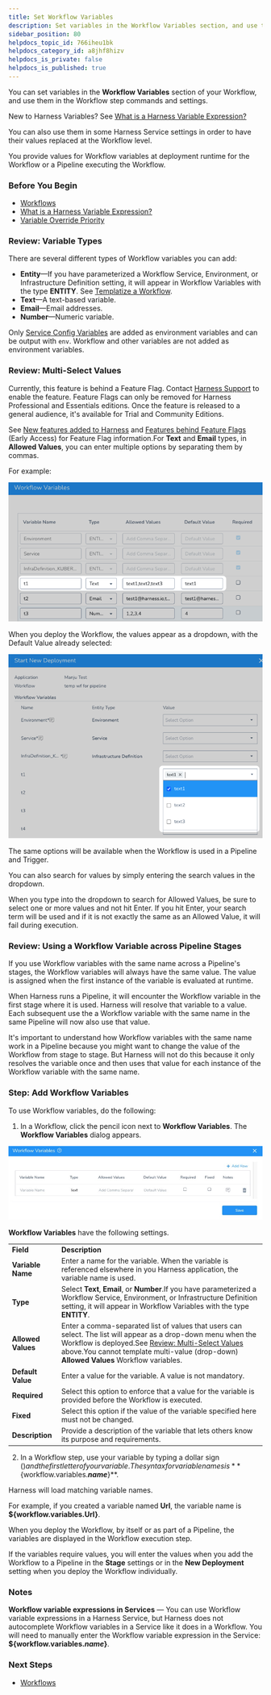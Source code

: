 ```yaml
---
title: Set Workflow Variables
description: Set variables in the Workflow Variables section, and use them in the Workflow step commands and settings.
sidebar_position: 80
helpdocs_topic_id: 766iheu1bk
helpdocs_category_id: a8jhf8hizv
helpdocs_is_private: false
helpdocs_is_published: true
---
```


You can set variables in the **Workflow Variables** section of your Workflow, and use them in the Workflow step commands and settings.

New to Harness Variables? See [What is a Harness Variable Expression?](https://docs.harness.io/article/9dvxcegm90-variables)

You can also use them in some Harness Service settings in order to have their values replaced at the Workflow level.

You provide values for Workflow variables at deployment runtime for the Workflow or a Pipeline executing the Workflow.

### Before You Begin

* [Workflows](workflow-configuration.md)
* [What is a Harness Variable Expression?](https://docs.harness.io/article/9dvxcegm90-variables)
* [Variable Override Priority](https://docs.harness.io/article/benvea28uq-variable-override-priority)

### Review: Variable Types

There are several different types of Workflow variables you can add:

* **Entity**—If you have parameterized a Workflow Service, Environment, or Infrastructure Definition setting, it will appear in Workflow Variables with the type **ENTITY**. See [Templatize a Workflow](templatize-a-workflow-new-template.md).
* **Text**—A text-based variable.
* **Email**—Email addresses.
* **Number**—Numeric variable.

Only [Service Config Variables](../setup-services/add-service-level-config-variables.md) are added as environment variables and can be output with `env`. Workflow and other variables are not added as environment variables.

### Review: Multi-Select Values

Currently, this feature is behind a Feature Flag. Contact [Harness Support](mailto:support@harness.io) to enable the feature. Feature Flags can only be removed for Harness Professional and Essentials editions. Once the feature is released to a general audience, it's available for Trial and Community Editions.  
  
See [New features added to Harness](https://changelog.harness.io/?categories=fix,improvement,new) and [Features behind Feature Flags](https://changelog.harness.io/?categories=early-access) (Early Access) for Feature Flag information.For **Text** and **Email** types, in **Allowed Values**, you can enter multiple options by separating them by commas.

For example:

![](./static/add-workflow-variables-new-template-234.png)

When you deploy the Workflow, the values appear as a dropdown, with the Default Value already selected:

![](./static/add-workflow-variables-new-template-235.png)

The same options will be available when the Workflow is used in a Pipeline and Trigger.

You can also search for values by simply entering the search values in the dropdown.

When you type into the dropdown to search for Allowed Values, be sure to select one or more values and not hit Enter. If you hit Enter, your search term will be used and if it is not exactly the same as an Allowed Value, it will fail during execution.

### Review: Using a Workflow Variable across Pipeline Stages

If you use Workflow variables with the same name across a Pipeline's stages, the Workflow variables will always have the same value. The value is assigned when the first instance of the variable is evaluated at runtime.

When Harness runs a Pipeline, it will encounter the Workflow variable in the first stage where it is used. Harness will resolve that variable to a value. Each subsequent use the a Workflow variable with the same name in the same Pipeline will now also use that value.

It's important to understand how Workflow variables with the same name work in a Pipeline because you might want to change the value of the Workflow from stage to stage. But Harness will not do this because it only resolves the variable once and then uses that value for each instance of the Workflow variable with the same name.

### Step: Add Workflow Variables

To use Workflow variables, do the following:

1. In a Workflow, click the pencil icon next to **Workflow Variables**. The **Workflow Variables** dialog appears.

  ![](./static/add-workflow-variables-new-template-236.png)

  **Workflow Variables** have the following settings.

  |  |  |
  | --- | --- |
  | **Field** | **Description** |
  | **Variable Name** | Enter a name for the variable. When the variable is referenced elsewhere in you Harness application, the variable name is used. |
  | **Type** | Select **Text**, **Email**, or **Number**.If you have parameterized a Workflow Service, Environment, or Infrastructure Definition setting, it will appear in Workflow Variables with the type **ENTITY**. |
  | **Allowed Values** | Enter a comma-separated list of values that users can select. The list will appear as a drop-down menu when the Workflow is deployed.See [Review: Multi-Select Values](add-workflow-variables-new-template.md#review-multi-select-values) above.You cannot template multi-value (drop-down) **Allowed Values** Workflow variables. |
  | **Default Value** | Enter a value for the variable. A value is not mandatory. |
  | **Required** | Select this option to enforce that a value for the variable is provided before the Workflow is executed. |
  | **Fixed** | Select this option if the value of the variable specified here must not be changed. |
  | **Description** | Provide a description of the variable that lets others know its purpose and requirements. |

2. In a Workflow step, use your variable by typing a dollar sign ($) and the first letter of your variable. The syntax for variable names is **${workflow.variables.*****name*****}**.

Harness will load matching variable names.

For example, if you created a variable named **Url**, the variable name is **${workflow.variables.Url}**.

When you deploy the Workflow, by itself or as part of a Pipeline, the variables are displayed in the Workflow execution step.

If the variables require values, you will enter the values when you add the Workflow to a Pipeline in the **Stage** settings or in the **New Deployment** setting when you deploy the Workflow individually.

### Notes

**Workflow variable expressions in Services** — You can use Workflow variable expressions in a Harness Service, but Harness does not autocomplete Workflow variables in a Service like it does in a Workflow. You will need to manually enter the Workflow variable expression in the Service: **${workflow.variables.*****name*****}**.

### Next Steps

* [Workflows](workflow-configuration.md)

